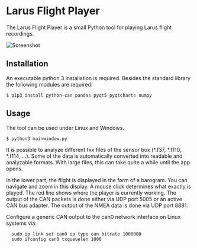 Larus Flight Player
===================

The Larus Flight Player is a small Python tool for playing Larus flight recordings.

![Screenshot](https://github.com/larus-breeze/sw_emulator_sil/blob/master/flight_player/screenshot.png)

Installation
------------

An executable python 3 installation is required. Besides the standard library the following modules are required:

```
$ pip3 install python-can pandas pyqt5 pyqtcharts numpy
```

Usage
-----

The tool can be used under Linux and Windows. 

```
$ python3 mainwindow.py
```

It is possible to analyze different fxx files of the sensor box (*.f37, *.f110, *.f114, ...). Some of the data is
automatically converted into readable and analyzable formats. With large files, this can take quite a while until 
the app opens.

In the lower part, the flight is displayed in the form of a barogram. You can navigate and zoom in this display. 
A mouse click determines what exactly is played. The red line shows where the player is currently working. The output 
of the CAN packets is done either via UDP port 5005 or an active CAN bus adapter. The output of the NMEA data is done 
via UDP port 8881.

Configure a generic CAN output to the can0 network interface on Linux systems via:  

      sudo ip link set can0 up type can bitrate 1000000
      sudo ifconfig can0 txqueuelen 1000
